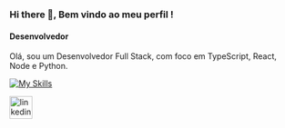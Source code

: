 ### Hi there 👋, Bem vindo ao meu perfil !
#### Desenvolvedor
Olá, sou um Desenvolvedor Full Stack, com foco em TypeScript, React, Node e Python.

[![My Skills](https://skillicons.dev/icons?i=js,html,css,ts,react,aws,docker,figma,firebase,git,github,mongodb,mysql,nodejs,notion,npm,postgres,prisma,py,redux,styledcomponents,sequelize,tailwind,vercel)](https://skillicons.dev)

 [<img src='https://cdn.jsdelivr.net/npm/simple-icons@3.0.1/icons/linkedin.svg' alt='linkedin' height='40'>](https://linkedin.com/in/viniciusgrp/)  
